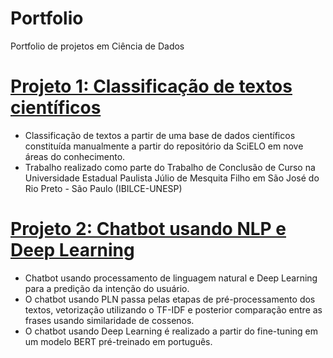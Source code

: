 # Portfolio
Portfolio de projetos em Ciência de Dados

# [Projeto 1: Classificação de textos científicos](https://github.com/Gabrielrucker/Final-Project)
* Classificação de textos a partir de uma base de dados científicos constituída manualmente a partir do repositório da SciELO em nove áreas do conhecimento.
* Trabalho realizado como parte do Trabalho de Conclusão de Curso na Universidade Estadual Paulista Júlio de Mesquita Filho em São José do Rio Preto - São Paulo (IBILCE-UNESP)

# [Projeto 2: Chatbot usando NLP e Deep Learning](https://github.com/Gabrielrucker/nlp-deep-chatbot)
* Chatbot usando processamento de linguagem natural e Deep Learning para a predição da intenção do usuário.
* O chatbot usando PLN passa pelas etapas de pré-processamento dos textos, vetorização utilizando o TF-IDF e posterior comparação entre as frases usando similaridade de cossenos.
* O chatbot usando Deep Learning é realizado a partir do fine-tuning em um modelo BERT pré-treinado em português.
